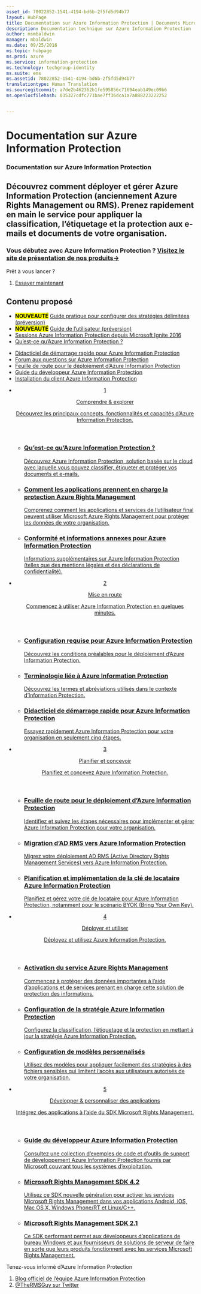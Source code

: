 ```yaml
---
asset_id: 78022852-1541-4194-bd6b-2f5fd5d94b77
layout: HubPage
title: Documentation sur Azure Information Protection | Documents Microsoft
description: Documentation technique sur Azure Information Protection
author: msmbaldwin
manager: mbaldwin
ms.date: 09/25/2016
ms.topic: hubpage
ms.prod: azure
ms.service: information-protection
ms.technology: techgroup-identity
ms.suite: ems
ms.assetid: 78022852-1541-4194-bd6b-2f5fd5d94b77
translationtype: Human Translation
ms.sourcegitcommit: a7de2b462362b1fe595856c71694eab149ec09b6
ms.openlocfilehash: 035327cdfc771bae7ff36dca1a7a888223222252


---
```

# <a name="azure-information-protection-documentation"></a>Documentation sur Azure Information Protection
<article id="main">
    <section id="hero-content">
      <h1>Documentation sur Azure Information Protection</h1>
      <h2>Découvrez comment déployer et gérer Azure Information Protection (anciennement Azure Rights Management ou RMS). Prenez rapidement en main le service pour appliquer la classification, l’étiquetage et la protection aux e-mails et documents de votre organisation.</h2>
      <h3>Vous débutez avec Azure Information Protection ? <a href="https://www.microsoft.com/en-us/cloud-platform/azure-information-protection" target="_blank">Visitez le site de présentation de nos produits&rarr;</a></h3>
    </section>
    <aside class="alert section-border">
        <p>Prêt à vous lancer ?</p>
        <ol class="action-list">
            <li><a href="https://portal.office.com/Signup?&OfferId=A43415D3-404C-4df3-B31B-AAD28118A778&dl=INFORMATIONPROTECTION&ali=1#0" target="_blank" class="button-bordered button-translucent">Essayer maintenant</a></li>
        </ol>
    </aside>
    <section id="featured" class="container">
      <h2 class="section-heading"><span class="icon icon-warning"></span> Contenu proposé</h2>
      <div class="features row">
        <ul class="column column-half">
          <li><mark><b>NOUVEAUTÉ</b></mark> <a href="./deploy-use/configure-policy-scope.md">Guide pratique pour configurer des stratégies délimitées (préversion)</a></li>
          <li><mark><b>NOUVEAUTÉ</b></mark> <a href="./rms-client/client-user-guide.md">Guide de l’utilisateur (préversion)</a></li>
          <li><a href="./understand-explore/what-is-information-protection.md#resources-for-azure-information-protection">Sessions Azure Information Protection depuis Microsoft Ignite 2016</a></li>
          <li><a href="./understand-explore/what-is-information-protection.md">Qu’est-ce qu’Azure Information Protection ?</a></li>
        </ul>
        <ul class="column column-half">
          <li><a href="./get-started/infoprotect-quick-start-tutorial.md">Didacticiel de démarrage rapide pour Azure Information Protection</a></li>
          <li><a href="./get-started/faqs.md">Forum aux questions sur Azure Information Protection</a></li>
      <li><a href="./plan-design/deployment-roadmap.md">Feuille de route pour le déploiement d’Azure Information Protection</a></li>
          <li><a href="./develop/developers-guide.md">Guide du développeur Azure Information Protection</a></li>
          <li><a href="./rms-client/info-protect-client.md">Installation du client Azure Information Protection</a></li>
        </ul>
      </div>
    </section>
    <div id="journeys">
      <section class="container">
        <ul class="journeys-list">
          <li class="journey-step">
            <header class="journey-step-header row">
              <a href="./understand-explore/azure-rights-management.md">
                <div class="title column-third">
                  <span class="step-number">1</span>
                  <p>Comprendre &amp; explorer</p>
                </div>
                <p class="description column-two-thirds">Découvrez les principaux concepts, fonctionnalités et capacités d’Azure Information Protection.</p>
              </a>
            </header>
            <section class="journey-step-elements content">
              <ul class="row">
                <li class="column-third">
                  <a href="./understand-explore/what-is-information-protection.md">
                    <h3>Qu’est-ce qu’Azure Information Protection ?</h3>
                    <p>Découvrez Azure Information Protection, solution basée sur le cloud avec laquelle vous pouvez classifier, étiqueter et protéger vos documents et e-mails.</p>
                  </a>
                </li>
                <li class="column-third">
                  <a href="./understand-explore/applications-support.md">
                    <h3>Comment les applications prennent en charge la protection Azure Rights Management</h3>
                    <p>Comprenez comment les applications et services de l’utilisateur final peuvent utiliser Microsoft Azure Rights Management pour protéger les données de votre organisation.</p>
                  </a>
                </li>
                <li class="column-third">
                  <a href="./understand-explore/compliance.md">
                    <h3>Conformité et informations annexes pour Azure Information Protection</h3>
                    <p>Informations supplémentaires sur Azure Information Protection (telles que des mentions légales et des déclarations de confidentialité).</p>
                  </a>
                </li>
              </ul>
            </section>
          </li>
          <li class="journey-step">
            <header class="journey-step-header row">
              <a href="./get-started/requirements-azure-rms.md">
                <div class="title column-third">
                  <span class="step-number">2</span>
                  <p>Mise en route</p>
                </div>
                <p class="description column-two-thirds">Commencez à utiliser Azure Information Protection en quelques minutes.</p>
              </a>
            </header>
            <section class="journey-step-elements content">
              <ul class="row">
                <li class="column-third">
                  <a href="./get-started/requirements-azure-rms.md">
                    <h3>Configuration requise pour Azure Information Protection</h3>
                    <p>Découvrez les conditions préalables pour le déploiement d’Azure Information Protection.</p>
                  </a>
                </li>
                <li class="column-third">
                  <a href="./get-started/terminology.md">
                    <h3>Terminologie liée à Azure Information Protection</h3>
                    <p>Découvrez les termes et abréviations utilisés dans le contexte d’Information Protection.</p>
                  </a>
                </li>
                <li class="column-third">
                  <a href="./get-started/quick-start-tutorial.md">
                    <h3>Didacticiel de démarrage rapide pour Azure Information Protection</h3>
                    <p>Essayez rapidement Azure Information Protection pour votre organisation en seulement cinq étapes.</p>
                  </a>
                </li>
              </ul>
            </section>
          </li>
          <li class="journey-step">
            <header class="journey-step-header row">
              <a href="./plan-design/deployment-roadmap.md">
                <div class="title column-third">
                  <span class="step-number"> 3</span>
                  <p>Planifier et concevoir</p>
                </div>
                <p class="description column-two-thirds">Planifiez et concevez Azure Information Protection.</p>
              </a>
            </header>
            <section class="journey-step-elements content">
              <ul class="row">
                <li class="column-third">
                  <a href="./plan-design/deployment-roadmap.md">
                    <h3>Feuille de route pour le déploiement d’Azure Information Protection</h3>
                    <p>Identifiez et suivez les étapes nécessaires pour implémenter et gérer Azure Information Protection pour votre organisation.</p>
                  </a>
                </li>
                <li class="column-third">
                  <a href="./plan-design/migrate-from-ad-rms-to-azure-rms.md">
                    <h3>Migration d’AD RMS vers Azure Information Protection</h3>
                    <p>Migrez votre déploiement AD RMS (Active Directory Rights Management Services) vers Azure Information Protection.</p>
                  </a>
                </li>
                <li class="column-third">
                  <a href="./plan-design/plan-implement-tenant-key.md">
                    <h3>Planification et implémentation de la clé de locataire Azure Information Protection</h3>
                    <p>Planifiez et gérez votre clé de locataire pour Azure Information Protection, notamment pour le scénario BYOK (Bring Your Own Key).</p>
                  </a>
                </li>
              </ul>
            </section>
          </li>
          <li class="journey-step">
            <header class="journey-step-header row">
              <a href="./deploy-use/activate-service.md">
                <div class="title column-third">
                  <span class="step-number"> 4</span>
                  <p>Déployer et utiliser</p>
                </div>
                <p class="description column-two-thirds">Déployez et utilisez Azure Information Protection.</p>
              </a>
            </header>
            <section class="journey-step-elements content">
              <ul class="row">
                 <li class="column-third">
                 <a href="./deploy-use/activate-service.md">
                    <h3>Activation du service Azure Rights Management</h3>
                    <p>Commencez à protéger des données importantes à l’aide d’applications et de services prenant en charge cette solution de protection des informations.</p>
                  </a>
                </li>
                <li class="column-third">
                  <a href="./deploy-use/configure-applications.md">
                    <h3>Configuration de la stratégie Azure Information Protection</h3>
                    <p>Configurez la classification, l’étiquetage et la protection en mettant à jour la stratégie Azure Information Protection.</p>
                </li>
                <li class="column-third">
                  <a href="./deploy-use/configure-custom-templates.md">
                    <h3>Configuration de modèles personnalisés</h3>
                    <p>Utilisez des modèles pour appliquer facilement des stratégies à des fichiers sensibles qui limitent l’accès aux utilisateurs autorisés de votre organisation.</p>
                 </a>
                 </a>
                </li>
              </ul>
            </section>
          </li>
          <li class="journey-step">
            <header class="journey-step-header row">
              <a href="./develop/developers-guide.md">
                <div class="title column-third">
                  <span class="step-number"> 5</span>
                  <p>Développer &amp; personnaliser des applications</p>
                </div>
                <p class="description column-two-thirds">Intégrez des applications à l’aide du SDK Microsoft Rights Management.</p>
              </a>
            </header>
            <section class="journey-step-elements content">
              <ul class="row">
                <li class="column-third">
                  <a href="./develop/developers-guide.md">
                    <h3>Guide du développeur Azure Information Protection</h3>
                    <p>Consultez une collection d’exemples de code et d’outils de support de développement Azure Information Protection fournis par Microsoft couvrant tous les systèmes d’exploitation.</p>
                  </a>
                </li>
                <li class="column-third">
                  <a href="./develop/active-directory-rights-management-services-multi-platform-thin-client-sdk-portal.md">
                    <h3>Microsoft Rights Management SDK 4.2</h3>
                    <p>Utilisez ce SDK nouvelle génération pour activer les services Microsoft Rights Management dans vos applications Android, iOS, Mac OS X, Windows Phone/RT et Linux/C++.</p>
                  </a>
                </li>
                <li class="column-third">
                  <a href="./develop/microsoft-information-protection-and-control-client-portal.md">
                    <h3>Microsoft Rights Management SDK 2.1</h3>
                    <p>Ce SDK performant permet aux développeurs d’applications de bureau Windows et aux fournisseurs de solutions de serveur de faire en sorte que leurs produits fonctionnent avec les services Microsoft Rights Management.</p>
                  </a>
                </li>
              </ul>
            </section>
         </ul>
      </section>
    </div>
    <aside class="alert alert-social">
      <p>Tenez-vous informé d’Azure Information Protection <ol class="action-list">
        <li><a href="http://blogs.technet.com/b/rms/" target="_blank" class="button-bordered button-translucent">Blog officiel de l’équipe Azure Information Protection</a></li>
        <li><a href="https://twitter.com/TheRMSGuy" target="_blank" class="button-bordered button-translucent">@TheRMSGuy sur Twitter</a></li>
      </ol>
    </aside>
</article>



<!--HONumber=Dec16_HO2-->


